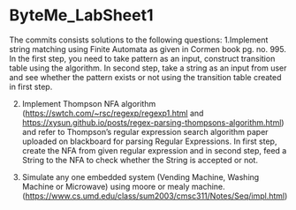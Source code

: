 # ByteMe_LabSheet1
The commits consists solutions to the following questions:
1.Implement string matching using Finite Automata as given in Cormen book pg. no.
995. In the first step, you need to take pattern as an input, construct transition table
using the algorithm. In second step, take a string as an input from user and see
whether the pattern exists or not using the transition table created in first step.


2. Implement Thompson NFA algorithm (https://swtch.com/~rsc/regexp/regexp1.html
and https://xysun.github.io/posts/regex-parsing-thompsons-algorithm.html) and refer
to Thompson’s regular expression search algorithm paper uploaded on blackboard for
parsing Regular Expressions. In first step, create the NFA from given regular
expression and in second step, feed a String to the NFA to check whether the String is
accepted or not.


3. Simulate any one embedded system (Vending Machine, Washing Machine or
Microwave) using moore or mealy machine.
(https://www.cs.umd.edu/class/sum2003/cmsc311/Notes/Seq/impl.html)
